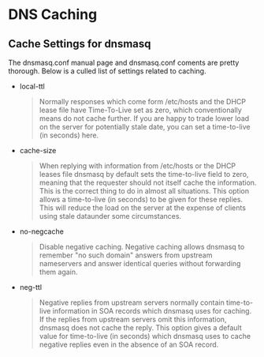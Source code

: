 
DNS Caching
======================================================================

Cache Settings for dnsmasq
----------------------------------------------------------------------

The dnsmasq.conf manual page and dnsmasq.conf coments are pretty
thorough.  Below is a culled list of settings related to caching.
 
- local-ttl

    > Normally responses which come form /etc/hosts and the DHCP lease
    > file have Time-To-Live set as zero, which conventionally means
    > do not cache further. If you are happy to trade lower load on
    > the server for potentially stale date, you can set a
    > time-to-live (in seconds) here.

- cache-size

    > When replying with information from /etc/hosts or the DHCP
    > leases file dnsmasq by default sets the time-to-live field to
    > zero, meaning that the requester should not itself cache the
    > information. This is the correct thing to do in almost all
    > situations. This option allows a time-to-live (in seconds) to be
    > given for these replies.  This will reduce the load on the
    > server at the expense of clients using stale dataunder some
    > circumstances.

- no-negcache

    > Disable negative caching. Negative caching allows dnsmasq to
    > remember "no such domain" answers from upstream nameservers and
    > answer identical queries without forwarding them again.

- neg-ttl

    > Negative replies from upstream servers normally contain
    > time-to-live information in SOA records which dnsmasq uses for
    > caching. If the replies from upstream servers omit this
    > information, dnsmasq does not cache the reply. This option gives
    > a default value for time-to-live (in seconds) which dnsmasq uses
    > to cache negative replies even in the absence of an SOA record.

